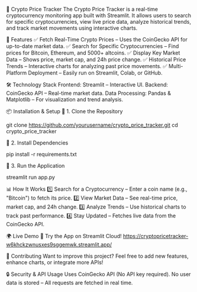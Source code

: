 🚀 Crypto Price Tracker
The Crypto Price Tracker is a real-time cryptocurrency monitoring app built with Streamlit. It allows users to search for specific cryptocurrencies, view live price data, analyze historical trends, and track market movements using interactive charts.

🎯 Features
✅ Fetch Real-Time Crypto Prices – Uses the CoinGecko API for up-to-date market data.
✅ Search for Specific Cryptocurrencies – Find prices for Bitcoin, Ethereum, and 5000+ altcoins.
✅ Display Key Market Data – Shows price, market cap, and 24h price change.
✅ Historical Price Trends – Interactive charts for analyzing past price movements.
✅ Multi-Platform Deployment – Easily run on Streamlit, Colab, or GitHub.

🛠 Technology Stack
Frontend: Streamlit – Interactive UI.
Backend: CoinGecko API – Real-time market data.
Data Processing: Pandas & Matplotlib – For visualization and trend analysis.

📦 Installation & Setup
🔹 1. Clone the Repository

git clone https://github.com/yourusername/crypto_price_tracker.git
cd crypto_price_tracker

🔹 2. Install Dependencies

pip install -r requirements.txt

🔹 3. Run the Application

streamlit run app.py

📊 How It Works
1️⃣ Search for a Cryptocurrency – Enter a coin name (e.g., "Bitcoin") to fetch its price.
2️⃣ View Market Data – See real-time price, market cap, and 24h change.
3️⃣ Analyze Trends – Use historical charts to track past performance.
4️⃣ Stay Updated – Fetches live data from the CoinGecko API.

🌍 Live Demo
🚀 Try the App on Streamlit Cloud! https://cryptopricetracker-w6khckzwnusxes9sggemwk.streamlit.app/

📌 Contributing
Want to improve this project? Feel free to add new features, enhance charts, or integrate more APIs!

🔒 Security & API Usage
Uses CoinGecko API (No API key required).
No user data is stored – All requests are fetched in real time.
